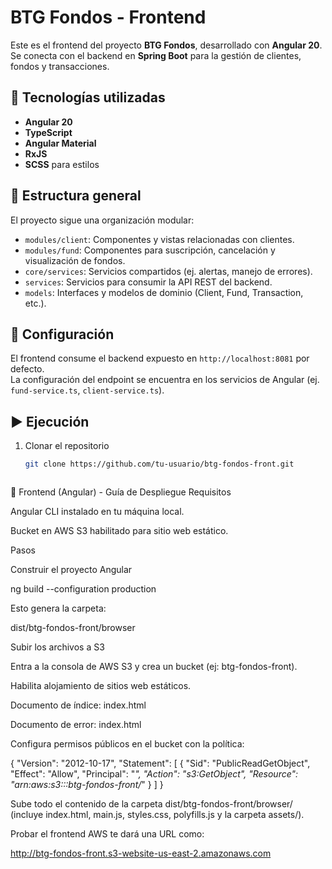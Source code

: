 # BTG Fondos - Frontend

Este es el frontend del proyecto **BTG Fondos**, desarrollado con **Angular 20**.  
Se conecta con el backend en **Spring Boot** para la gestión de clientes, fondos y transacciones.

## 🚀 Tecnologías utilizadas
- **Angular 20**
- **TypeScript**
- **Angular Material**
- **RxJS**
- **SCSS** para estilos

## 📂 Estructura general
El proyecto sigue una organización modular:
- `modules/client`: Componentes y vistas relacionadas con clientes.
- `modules/fund`: Componentes para suscripción, cancelación y visualización de fondos.
- `core/services`: Servicios compartidos (ej. alertas, manejo de errores).
- `services`: Servicios para consumir la API REST del backend.
- `models`: Interfaces y modelos de dominio (Client, Fund, Transaction, etc.).

## 🔧 Configuración
El frontend consume el backend expuesto en `http://localhost:8081` por defecto.  
La configuración del endpoint se encuentra en los servicios de Angular (ej. `fund-service.ts`, `client-service.ts`).

## ▶️ Ejecución
1. Clonar el repositorio
   ```bash
   git clone https://github.com/tu-usuario/btg-fondos-front.git



📌 Frontend (Angular) - Guía de Despliegue
Requisitos

Angular CLI instalado en tu máquina local.

Bucket en AWS S3 habilitado para sitio web estático.

Pasos

Construir el proyecto Angular

ng build --configuration production


Esto genera la carpeta:

dist/btg-fondos-front/browser


Subir los archivos a S3

Entra a la consola de AWS S3 y crea un bucket (ej: btg-fondos-front).

Habilita alojamiento de sitios web estáticos.

Documento de índice: index.html

Documento de error: index.html

Configura permisos públicos en el bucket con la política:

{
  "Version": "2012-10-17",
  "Statement": [
    {
      "Sid": "PublicReadGetObject",
      "Effect": "Allow",
      "Principal": "*",
      "Action": "s3:GetObject",
      "Resource": "arn:aws:s3:::btg-fondos-front/*"
    }
  ]
}


Sube todo el contenido de la carpeta dist/btg-fondos-front/browser/
(incluye index.html, main.js, styles.css, polyfills.js y la carpeta assets/).

Probar el frontend
AWS te dará una URL como:

http://btg-fondos-front.s3-website-us-east-2.amazonaws.com

